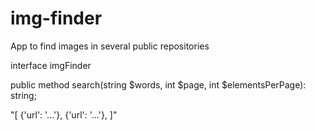 # img-finder
App to find images in several public repositories 

interface imgFinder

public method search(string $words, int $page, int $elementsPerPage): string;

"[
  {'url': '...'},
  {'url': '...'},
]"

